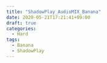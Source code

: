 ```yaml
---
title: "ShadowPlay_AudioMIX_Banana"
date: 2020-05-21T17:21:41+09:00
draft: true
categories:
  - Hard
tags:
  - Banana
  - ShadowPlay
---
```

